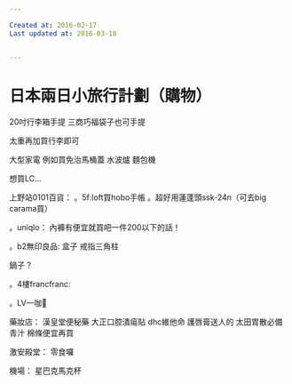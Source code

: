 ```yaml
---

Created at: 2016-02-17
Last updated at: 2016-03-18


---
```


# 日本兩日小旅行計劃（購物）


20吋行李箱手提
三商巧福袋子也可手提

太重再加買行李即可

大型家電
例如買免治馬桶蓋
水波爐
麵包機

想買LC...

上野站0101百貨：
。5f:loft買hobo手帳
。超好用蓮蓬頭ssk-24n（可去big carama買）

。uniqlo：
內褲有便宜就買吧一件200以下的話！

。b2無印良品:
盒子
戒指三角柱

鍋子？

。4樓francfranc:

。LV一咖💟

藥妝店：
漢皇堂便秘藥
大正口腔潰瘍貼
dhc維他命
護唇膏送人的
太田胃散必備
青汁
棉條便宜再買

激安殿堂：
零食囉

機場：
星巴克馬克杯

